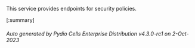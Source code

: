 






This service provides endpoints for security policies.

[:summary]

###### Auto generated by Pydio Cells Enterprise Distribution v4.3.0-rc1 on 2-Oct-2023

